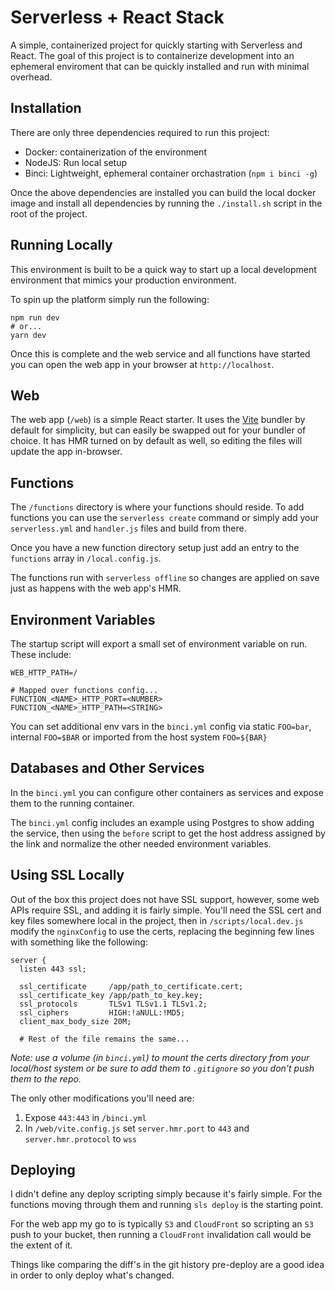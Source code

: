 # Serverless + React Stack

A simple, containerized project for quickly starting with Serverless and React. The goal
of this project is to containerize development into an ephemeral enviroment that can be
quickly installed and run with minimal overhead.

## Installation

There are only three dependencies required to run this project:

- Docker: containerization of the environment
- NodeJS: Run local setup
- Binci: Lightweight, ephemeral container orchastration (`npm i binci -g`)

Once the above dependencies are installed you can build the local docker image and install all dependencies by running the `./install.sh` script in the root of the project.

## Running Locally

This environment is built to be a quick way to start up a local development environment that mimics your production environment.

To spin up the platform simply run the following:

```
npm run dev
# or...
yarn dev
```

Once this is complete and the web service and all functions have started you can open the web app in your browser at `http://localhost`.

## Web

The web app (`/web`) is a simple React starter. It uses the [Vite](https://vitejs.dev/) bundler by default for simplicity, but can easily be swapped out for your bundler of choice. It has HMR turned on by default as well, so editing the files will update the app in-browser.

## Functions

The `/functions` directory is where your functions should reside. To add functions you can use the `serverless create` command or simply add your `serverless.yml` and `handler.js` files and build from there.

Once you have a new function directory setup just add an entry to the `functions` array in `/local.config.js`.

The functions run with `serverless offline` so changes are applied on save just as happens with the web app's HMR.

## Environment Variables

The startup script will export a small set of environment variable on run. These include:

```
WEB_HTTP_PATH=/

# Mapped over functions config...
FUNCTION_<NAME>_HTTP_PORT=<NUMBER>
FUNCTION_<NAME>_HTTP_PATH=<STRING>
```

You can set additional env vars in the `binci.yml` config via static `FOO=bar`, internal `FOO=$BAR` or imported from the host system `FOO=${BAR}`

## Databases and Other Services

In the `binci.yml` you can configure other containers as services and expose them to the running container.

The `binci.yml` config includes an example using Postgres to show adding the service, then using the `before` script to get the host address assigned by the link and normalize the other needed environment variables.

## Using SSL Locally

Out of the box this project does not have SSL support, however, some web APIs require SSL, and adding it is fairly simple. You'll need the SSL cert and key files somewhere local in the project, then in `/scripts/local.dev.js` modify the `nginxConfig` to use the certs, replacing the beginning few lines with something like the following:

```
server {
  listen 443 ssl;

  ssl_certificate     /app/path_to_certificate.cert;
  ssl_certificate_key /app/path_to_key.key;
  ssl_protocols       TLSv1 TLSv1.1 TLSv1.2;
  ssl_ciphers         HIGH:!aNULL:!MD5;
  client_max_body_size 20M;

  # Rest of the file remains the same...
```

_Note: use a volume (in `binci.yml`) to mount the certs directory from your local/host system or be sure to add them to `.gitignore` so you don't push them to the repo._

The only other modifications you'll need are:

1. Expose `443:443` in `/binci.yml`
2. In `/web/vite.config.js` set `server.hmr.port` to `443` and `server.hmr.protocol` to `wss`

## Deploying

I didn't define any deploy scripting simply because it's fairly simple. For the functions moving through them and running `sls deploy` is the starting point.

For the web app my go to is typically `S3` and `CloudFront` so scripting an `S3` push to your bucket, then running a `CloudFront` invalidation call would be the extent of it.

Things like comparing the diff's in the git history pre-deploy are a good idea in order to only deploy what's changed.
